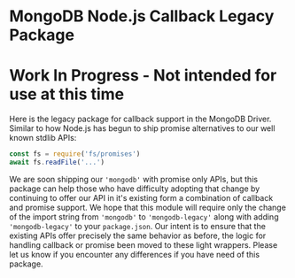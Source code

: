# MongoDB Node.js Callback Legacy Package

# Work In Progress - Not intended for use at this time

Here is the legacy package for callback support in the MongoDB Driver. Similar to how Node.js has begun to ship promise alternatives to our well known stdlib APIs:

```js
const fs = require('fs/promises')
await fs.readFile('...')
```

We are soon shipping our `'mongodb'` with promise only APIs, but this package can help those who have difficulty adopting that change by continuing to offer our API in it's existing form a combination of callback and promise support. We hope that this module will require only the change of the import string from `'mongodb'` to `'mongodb-legacy'` along with adding `'mongodb-legacy'` to your `package.json`. Our intent is to ensure that the existing APIs offer precisely the same behavior as before, the logic for handling callback or promise been moved to these light wrappers. Please let us know if you encounter any differences if you have need of this package.
